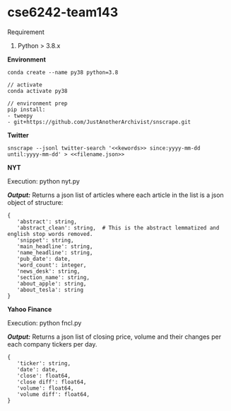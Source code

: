 # cse6242-team143

Requirement

1. Python > 3.8.x

**Environment**

```
conda create --name py38 python=3.8

// activate
conda activate py38

// environment prep
pip install:
- tweepy
- git+https://github.com/JustAnotherArchivist/snscrape.git
```

**Twitter**

```
snscrape --jsonl twitter-search '<<kewords>> since:yyyy-mm-dd until:yyyy-mm-dd' > <<filename.json>>  
```

**NYT**

Execution: python nyt.py

***Output:***
Returns a json list of articles where each article in the list is a json object of structure:
 
 ```
 {
    'abstract': string,
    'abstract_clean': string,  # This is the abstract lemmatized and english stop words removed.
    'snippet': string,
    'main_headline': string,
    'name_headline': string,
    'pub_date': date,
    'word_count': integer,
    'news_desk': string,
    'section_name': string,
    'about_apple': string,
    'about_tesla': string
}
```

**Yahoo Finance**

Execution: python fncl.py

***Output:***
Returns a json list of closing price, volume and their changes per each company tickers per day. 
 
 ```
 {
    'ticker': string,
    'date': date, 
    'close': float64,
    'close diff': float64,
    'volume': float64,
    'volume diff': float64,
}
```
